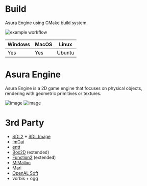 # Build
Asura Engine using CMake build system.

![example workflow](https://github.com/ForserX/Asura2D/actions/workflows/cmake.yml/badge.svg)

|Windows|MacOS|Linux|
|---|---|---|
| Yes | Yes | Ubuntu |
# Asura Engine 
Asura Engine is a 2D game engine that focuses on physical objects, rendering with geometric primitives or textures.


![image](https://user-images.githubusercontent.com/13867290/192002058-8ea97db7-ccf3-4d9a-b2a7-659104f998af.png)
![image](https://user-images.githubusercontent.com/13867290/192002206-b3128a99-0a99-49b0-96b6-ebf198f1d349.png)

# 3rd Party
* [SDL2](https://www.libsdl.org) + [SDL Image](https://github.com/libsdl-org/SDL_image)
* [ImGui](https://github.com/ocornut/imgui)
* [entt](https://github.com/skypjack/entt)
* [Box2D](https://box2d.org) (extended)
* [Function2](https://github.com/Naios/function2) (extended)
* [MiMalloc](https://github.com/microsoft/mimalloc)
* [Marl](https://github.com/google/marl)
* [OpenAL Soft](https://github.com/kcat/openal-soft)
* vorbis + ogg 